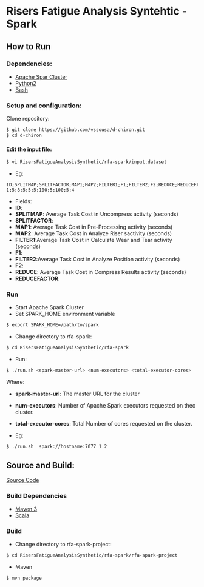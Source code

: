 # Risers Fatigue Analysis Syntehtic - Spark

## How to Run
### Dependencies:
- [Apache Spar Cluster](https://spark.apache.org/docs/1.1.0/cluster-overview)
- [Python2](https://www.python.org/downloads/)
- [Bash](https://www.gnu.org/software/bash/)

### Setup and configuration:
Clone repository:
```sh
$ git clone https://github.com/vssousa/d-chiron.git
$ cd d-chiron
```
#### Edit the input file:
```sh
$ vi RisersFatigueAnalysisSynthetic/rfa-spark/input.dataset
```
- Eg:
```csv
ID;SPLITMAP;SPLITFACTOR;MAP1;MAP2;FILTER1;F1;FILTER2;F2;REDUCE;REDUCEFACTOR
1;5;8;5;5;5;100;5;100;5;4
```
- Fields:
 - **ID**:
 - **SPLITMAP**: Average Task Cost in Uncompress activity (seconds)
 - **SPLITFACTOR**:
 - **MAP1**: Average Task Cost in Pre-Processing activity (seconds)
 - **MAP2**: Average Task Cost in Analyze Riser sactivity (seconds)
 - **FILTER1**:Average Task Cost in Calculate Wear and Tear activity (seconds)
 - **F1**:
 - **FILTER2**:Average Task Cost in Analyze Position activity (seconds)
 - **F2**:
 - **REDUCE**: Average Task Cost in Compress Results activity (seconds)
 - **REDUCEFACTOR**:

### Run
- Start Apache Spark Cluster
- Set SPARK_HOME environment variable
```sh
$ export SPARK_HOME=/path/to/spark
```
- Change directory to rfa-spark:
```sh
$ cd RisersFatigueAnalysisSynthetic/rfa-spark
```
- Run:
```sh
$ ./run.sh <spark-master-url> <num-executors> <total-executor-cores>
```
Where:
   - **spark-master-url**: The master URL for the cluster
   - **num-executors**: Number of Apache Spark executors requested on thec cluster.
   - **total-executor-cores**: Total Number of cores requested on the cluster.

- Eg:
```sh
$ ./run.sh  spark://hostname:7077 1 2
```
## Source and Build:

[Source Code](rfa-spark-project)

### Build Dependencies
- [Maven 3](http://maven.apache.org)
- [Scala](http://www.scala-lang.org/)

### Build
- Change directory to rfa-spark-project:
```sh
$ cd RisersFatigueAnalysisSynthetic/rfa-spark/rfa-spark-project
```
- Maven
```sh
$ mvn package
```
